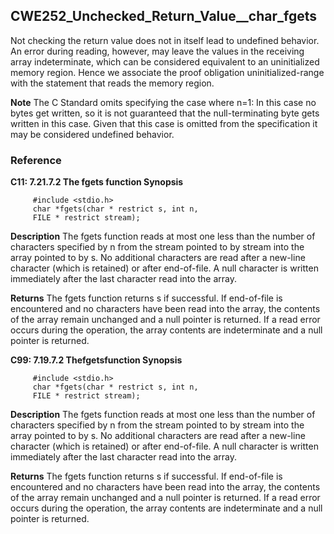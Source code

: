 
## CWE252_Unchecked_Return_Value__char_fgets

Not checking the return value does not in itself lead to undefined
behavior. An error during reading, however, may leave the values in
the receiving array indeterminate, which can be considered equivalent
to an uninitialized memory region. Hence we associate the proof obligation
uninitialized-range with the statement that reads the memory region.

**Note**
The C Standard omits specifying the case where n=1: In this case no
bytes get written, so it is not guaranteed that the null-terminating
byte gets written in this case.  Given that this case is omitted from
the specification it may be considered undefined behavior.

### Reference

**C11: 7.21.7.2 The fgets function Synopsis**
```
     #include <stdio.h>
     char *fgets(char * restrict s, int n,
     FILE * restrict stream);
```	 
**Description**
The fgets function reads at most one less than the number of characters
specified by n from the stream pointed to by stream into the array pointed
to by s. No additional characters are read after a new-line character
(which is retained) or after end-of-file. A null character is written
immediately after the last character read into the array.

**Returns**
The fgets function returns s if successful. If end-of-file is encountered
and no characters have been read into the array, the contents of the array
remain unchanged and a null pointer is returned. If a read error occurs
during the operation, the array contents are indeterminate and a null
pointer is returned.


**C99: 7.19.7.2 Thefgetsfunction Synopsis**
```
     #include <stdio.h>
     char *fgets(char * restrict s, int n,
     FILE * restrict stream);
```	 
**Description**
The fgets function reads at most one less than the number of characters specified
by n from the stream pointed to by stream into the array pointed to by s. No
additional characters are read after a new-line character (which is retained) or
after end-of-file. A null character is written immediately after the last
character read into the array.

**Returns**
The fgets function returns s if successful. If end-of-file is encountered and no
characters have been read into the array, the contents of the array remain
unchanged and a null pointer is returned. If a read error occurs during the
operation, the array contents are indeterminate and a null pointer is returned.



